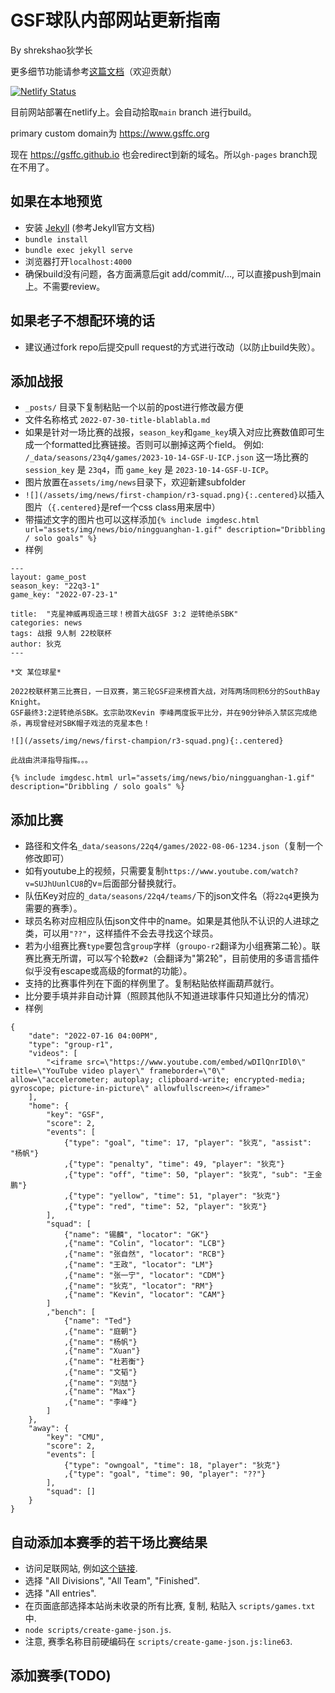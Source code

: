 # GSF球队内部网站更新指南

By shrekshao狄学长

更多细节功能请参考[这篇文档](https://github.com/super-unprofessional-league/super-unprofessional-league-website/blob/master/README.md)（欢迎贡献）


[![Netlify Status](https://api.netlify.com/api/v1/badges/ece017b0-680e-49d1-b5b2-7b5e322d64c1/deploy-status)](https://app.netlify.com/sites/gsffc/deploys)

目前网站部署在netlify上。会自动拾取`main` branch 进行build。

primary custom domain为 https://www.gsffc.org

现在 https://gsffc.github.io 也会redirect到新的域名。所以`gh-pages` branch现在不用了。

## 如果在本地预览

* 安装 [Jekyll](https://jekyllrb.com/docs/) (参考Jekyll官方文档)
* `bundle install`
* `bundle exec jekyll serve`
* 浏览器打开`localhost:4000`
* 确保build没有问题，各方面满意后git add/commit/..., 可以直接push到main上。不需要review。

## 如果老子不想配环境的话

* 建议通过fork repo后提交pull request的方式进行改动（以防止build失败）。

## 添加战报

* `_posts/` 目录下复制粘贴一个以前的post进行修改最方便
* 文件名称格式 `2022-07-30-title-blablabla.md`
* 如果是针对一场比赛的战报，`season_key`和`game_key`填入对应比赛数值即可生成一个formatted比赛链接。否则可以删掉这两个field。
例如: `/_data/seasons/23q4/games/2023-10-14-GSF-U-ICP.json` 这一场比赛的 `session_key` 是 `23q4`，而 `game_key` 是 `2023-10-14-GSF-U-ICP`。
* 图片放置在`assets/img/news`目录下，欢迎新建subfolder
* `![](/assets/img/news/first-champion/r3-squad.png){:.centered}`以插入图片（`{.centered}`是ref一个css class用来居中）
* 带描述文字的图片也可以这样添加`{% include imgdesc.html url="assets/img/news/bio/ningguanghan-1.gif" description="Dribbling / solo goals" %}`
* 样例
```
---
layout: game_post
season_key: "22q3-1"
game_key: "2022-07-23-1"

title:  "克星神威再现造三球！榜首大战GSF 3:2 逆转绝杀SBK"
categories: news
tags: 战报 9人制 22校联杯
author: 狄克
---

*文 某位球星*

2022校联杯第三比赛日，一日双赛，第三轮GSF迎来榜首大战，对阵两场同积6分的SouthBay Knight。
GSF最终3:2逆转绝杀SBK。玄宗助攻Kevin 李峰两度扳平比分，并在90分钟杀入禁区完成绝杀，再现曾经对SBK帽子戏法的克星本色！

![](/assets/img/news/first-champion/r3-squad.png){:.centered}

此战由洪泽指导指挥。。。

{% include imgdesc.html url="assets/img/news/bio/ningguanghan-1.gif" description="Dribbling / solo goals" %}

```

## 添加比赛

* 路径和文件名`_data/seasons/22q4/games/2022-08-06-1234.json`（复制一个修改即可）
* 如有youtube上的视频，只需要复制`https://www.youtube.com/watch?v=SUJhUunlCU8`的v=后面部分替换就行。
* 队伍Key对应的`_data/seasons/22q4/teams/`下的json文件名（将`22q4`更换为需要的赛季）。
* 球员名称对应相应队伍json文件中的name。如果是其他队不认识的人进球之类，可以用`"??"`，这样插件不会去寻找这个球员。
* 若为小组赛比赛`type`要包含`group`字样（`groupo-r2`翻译为小组赛第二轮）。联赛比赛无所谓，可以写个轮数`#2`（会翻译为"第2轮"，目前使用的多语言插件似乎没有escape或高级的format的功能）。
* 支持的比赛事件列在下面的样例里了。复制粘贴依样画葫芦就行。
* 比分要手填并非自动计算（照顾其他队不知道进球事件只知道比分的情况）
* 样例
```
{
    "date": "2022-07-16 04:00PM",
    "type": "group-r1",
    "videos": [
        "<iframe src=\"https://www.youtube.com/embed/wDIlQnrIDl0\" title=\"YouTube video player\" frameborder=\"0\" allow=\"accelerometer; autoplay; clipboard-write; encrypted-media; gyroscope; picture-in-picture\" allowfullscreen></iframe>"
    ],
    "home": {
        "key": "GSF",
        "score": 2,
        "events": [
            {"type": "goal", "time": 17, "player": "狄克", "assist": "杨帆"}
            ,{"type": "penalty", "time": 49, "player": "狄克"}
            ,{"type": "off", "time": 50, "player": "狄克", "sub": "王金鹏"}
            ,{"type": "yellow", "time": 51, "player": "狄克"}
            ,{"type": "red", "time": 52, "player": "狄克"}
        ],
        "squad": [
            {"name": "锡麟", "locator": "GK"}
            ,{"name": "Colin", "locator": "LCB"}
            ,{"name": "张自然", "locator": "RCB"}
            ,{"name": "王政", "locator": "LM"}
            ,{"name": "张一宁", "locator": "CDM"}
            ,{"name": "狄克", "locator": "RM"}
            ,{"name": "Kevin", "locator": "CAM"}
        ]
        ,"bench": [
            {"name": "Ted"}
            ,{"name": "庭朝"}
            ,{"name": "杨帆"}
            ,{"name": "Xuan"}
            ,{"name": "杜若衡"}
            ,{"name": "文韬"}
            ,{"name": "刘喆"}
            ,{"name": "Max"}
            ,{"name": "李峰"}
        ]
    },
    "away": {
        "key": "CMU",
        "score": 2,
        "events": [
            {"type": "owngoal", "time": 18, "player": "狄克"}
            ,{"type": "goal", "time": 90, "player": "??"}
        ],
        "squad": []
    }
}
```

## 自动添加本赛季的若干场比赛结果

* 访问足联网站, 例如[这个链接](http://nccsf.org/en/league/game?a=games&lid=25).
* 选择 "All Divisions", "All Team", "Finished".
* 选择 "All entries".
* 在页面底部选择本站尚未收录的所有比赛, 复制, 粘贴入 `scripts/games.txt` 中.
* `node scripts/create-game-json.js`.
* 注意, 赛季名称目前硬编码在 `scripts/create-game-json.js:line63`.

## 添加赛季(TODO)